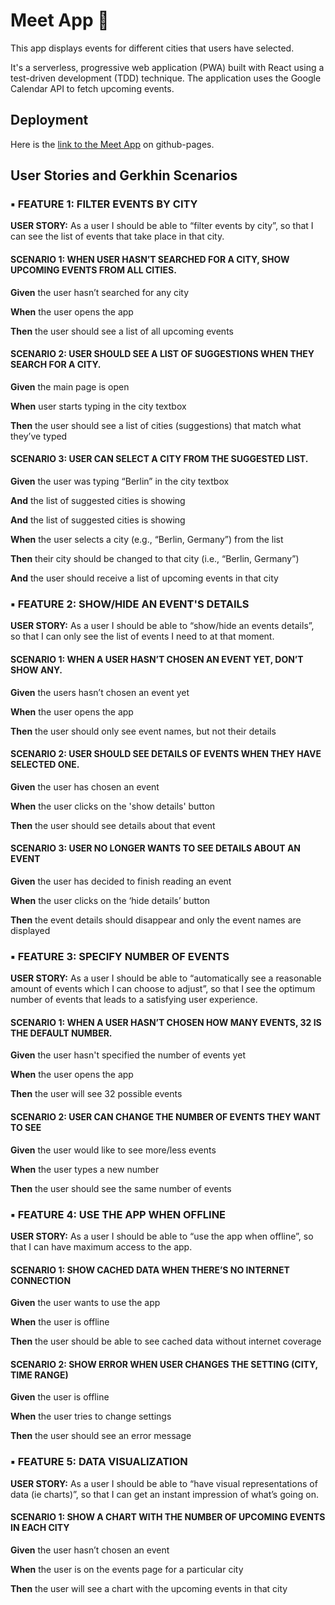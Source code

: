 # Meet App :pushpin:
This app displays events for different cities that users have selected.

It's a serverless, progressive web application (PWA) built with React using a test-driven
development (TDD) technique. The application uses the Google Calendar API to fetch
upcoming events.

## Deployment

Here is the [link to the Meet App](https://adstrat.github.io/meet/) on github-pages.

##  User Stories and Gerkhin Scenarios

### :black_small_square: FEATURE 1: FILTER EVENTS BY CITY

**USER STORY:**
As a user
I should be able to “filter events by city”,
so that I can see the list of events that take place in that city.

#### SCENARIO 1: WHEN USER HASN’T SEARCHED FOR A CITY, SHOW UPCOMING EVENTS FROM ALL CITIES.

**Given** the user hasn’t searched for any city

**When** the user opens the app

**Then** the user should see a list of all upcoming events

#### SCENARIO 2: USER SHOULD SEE A LIST OF SUGGESTIONS WHEN THEY SEARCH FOR A CITY.

**Given** the main page is open

**When** user starts typing in the city textbox

**Then** the user should see a list of cities (suggestions) that match what they’ve typed

#### SCENARIO 3: USER CAN SELECT A CITY FROM THE SUGGESTED LIST.

**Given** the user was typing “Berlin” in the city textbox 

**And** the list of suggested cities is showing

**And** the list of suggested cities is showing

**When** the user selects a city (e.g., “Berlin, Germany”) from the list

**Then** their city should be changed to that city (i.e., “Berlin, Germany”)

**And** the user should receive a list of upcoming events in that city

### :black_small_square: FEATURE 2: SHOW/HIDE AN EVENT'S DETAILS 

**USER STORY:**
As a user
I should be able to “show/hide an events details”,
so that I can only see the list of events I need to at that moment.

#### SCENARIO 1: WHEN A USER HASN’T CHOSEN AN EVENT YET, DON’T SHOW ANY.

**Given** the users hasn’t chosen an event yet

**When** the user opens the app

**Then** the user should only see event names, but not their details

#### SCENARIO 2: USER SHOULD SEE DETAILS OF EVENTS WHEN THEY HAVE SELECTED ONE.

**Given** the user has chosen an event

**When** the user clicks on the 'show details' button

**Then** the user should see details about that event

#### SCENARIO 3: USER NO LONGER WANTS TO SEE DETAILS ABOUT AN EVENT

**Given** the user has decided to finish reading an event

**When** the user clicks on the ‘hide details’ button

**Then** the event details should disappear and only the event names are displayed


### :black_small_square: FEATURE 3: SPECIFY NUMBER OF EVENTS 

**USER STORY:**
As a user
I should be able to “automatically see a reasonable amount of events which I can choose to adjust”,
so that I see the optimum number of events that leads to a satisfying user experience.

#### SCENARIO 1: WHEN A USER HASN’T CHOSEN HOW MANY EVENTS, 32 IS THE DEFAULT NUMBER.

**Given** the user hasn't specified the number of events yet

**When** the user opens the app

**Then** the user will see 32 possible events

#### SCENARIO 2: USER CAN CHANGE THE NUMBER OF EVENTS THEY WANT TO SEE

**Given** the user would like to see more/less events

**When** the user types a new number

**Then** the user should see the same number of events

### :black_small_square: FEATURE 4: USE THE APP WHEN OFFLINE 

**USER STORY:**
As a user
I should be able to “use the app when offline”,
so that I can have maximum access to the app.

#### SCENARIO 1: SHOW CACHED DATA WHEN THERE’S NO INTERNET CONNECTION

**Given** the user wants to use the app

**When** the user is offline

**Then** the user should be able to see cached data without internet coverage

#### SCENARIO 2: SHOW ERROR WHEN USER CHANGES THE SETTING (CITY, TIME RANGE)

**Given** the user is offline

**When** the user tries to change settings

**Then** the user should see an error message

### :black_small_square: FEATURE 5: DATA VISUALIZATION 

**USER STORY:**
As a user
I should be able to “have visual representations of data (ie charts)”,
so that I can get an instant impression of what’s going on.

#### SCENARIO 1: SHOW A CHART WITH THE NUMBER OF UPCOMING EVENTS IN EACH CITY

**Given** the user hasn’t chosen an event

**When** the user is on the events page for a particular city

**Then** the user will see a chart with the upcoming events in that city

